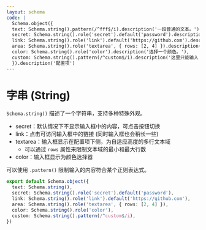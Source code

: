 ```yaml
---
layout: schema
code: |
  Schema.object({
  text: Schema.string().pattern(/^fff$/i).description('一段普通的文本。').disabled(),
  secret: Schema.string().role('secret').default('password').description('请输入密码。'),
  link: Schema.string().role('link').default('https://github.com').description('点击访问链接。'),
  area: Schema.string().role('textarea', { rows: [2, 4] }).description('在下方输入多行文本。').disabled(),
  color: Schema.string().role('color').description('选择一个颜色。'),
  custom: Schema.string().pattern(/^custom$/i).description('这里只能输入 `custom`。'),
  }).description('配置项')
---
```


# 字串 (String)

`Schema.string()` 描述了一个字符串，支持多种特殊外观。

- secret：默认情况下不显示输入框中的内容，可点击按钮切换
- link：点击可访问输入框中的链接 (同时输入框也会稍长一些)
- textarea：输入框显示在配置项下侧，为自适应高度的多行文本域
  - 可以通过 `rows` 属性来限制文本域的最小和最大行数
- color：输入框显示为颜色选择器

可以使用 `.pattern()` 限制输入的内容符合某个正则表达式。

```ts
export default Schema.object({
  text: Schema.string(),
  secret: Schema.string().role('secret').default('password'),
  link: Schema.string().role('link').default('https://github.com'),
  area: Schema.string().role('textarea', { rows: [2, 4] }),
  color: Schema.string().role('color'),
  custom: Schema.string().pattern(/^custom$/i),
})
```
